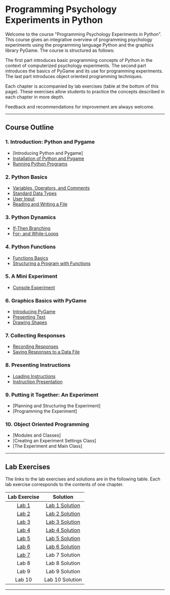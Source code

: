 # Programming Psychology Experiments in Python

Welcome to the course "Programming Psychology Experiments in Python". This course gives an integrative overview
of programming psychology experiments using the programming language Python and the graphics library PyGame.
The course is structured as follows:

The first part introduces basic programming concepts of Python in the context of computerized psychology experiments.
The second part introduces the basics of PyGame and its use for programming experiments.
The last part introduces object oriented programming techniques.

Each chapter is accompanied by lab exercises (table at the bottom of this page).
These exercises allow students to practice the concepts described in each chapter in more depth.

Feedback and recommendations for improvement are always welcome.

---
## Course Outline

### 1. Introduction: Python and Pygame
- [Introducing Python and Pygame]
- [Installation of Python and Pygame](https://github.com/imarevic/PsyPythonCourse/blob/master/notebooks/Chapter1/Installation.ipynb)
- [Running Python Programs](https://github.com/imarevic/PsyPythonCourse/blob/master/notebooks/Chapter1/RunningPython.ipynb)

### 2. Python Basics
- [Variables, Operators, and Comments](https://github.com/imarevic/PsyPythonCourse/blob/master/notebooks/Chapter2/VarOperatorsComments.ipynb)
- [Standard Data Types](https://github.com/imarevic/PsyPythonCourse/blob/master/notebooks/Chapter2/StandardDataTypes.ipynb)
- [User Input](https://github.com/imarevic/PsyPythonCourse/blob/master/notebooks/Chapter2/UserInput.ipynb)
- [Reading and Writing a File](https://github.com/imarevic/PsyPythonCourse/blob/master/notebooks/Chapter2/ReadingWritingFiles.ipynb)

### 3. Python Dynamics
- [If-Then Branching](https://github.com/imarevic/PsyPythonCourse/blob/master/notebooks/Chapter3/IfThenBranching.ipynb)
- [For- and While-Loops](https://github.com/imarevic/PsyPythonCourse/blob/master/notebooks/Chapter3/Loops.ipynb)

### 4. Python Functions
- [Functions Basics](https://github.com/imarevic/PsyPythonCourse/blob/master/notebooks/Chapter4/FunctionsBasics.ipynb)
- [Structuring a Program with Functions](https://github.com/imarevic/PsyPythonCourse/blob/master/notebooks/Chapter4/FunctionStructure.ipynb)

### 5. A Mini Experiment
- [Console Experiment](https://github.com/imarevic/PsyPythonCourse/blob/master/notebooks/Chapter5/MiniExperiment.ipynb)

### 6. Graphics Basics with PyGame
- [Introducing PyGame](https://github.com/imarevic/PsyPythonCourse/blob/master/notebooks/Chapter6/IntroPygame.ipynb)
- [Presenting Text](https://github.com/imarevic/PsyPythonCourse/blob/master/notebooks/Chapter6/PresentingText.ipynb)
- [Drawing Shapes](https://github.com/imarevic/PsyPythonCourse/blob/master/notebooks/Chapter6/DrawingShapes.ipynb)

### 7. Collecting Responses
- [Recording Responses](https://github.com/imarevic/PsyPythonCourse/blob/master/notebooks/Chapter7/RecResp.ipynb)
- [Saving Responses to a Data File](https://github.com/imarevic/PsyPythonCourse/blob/master/notebooks/Chapter7/SaveResp.ipynb)

### 8. Presenting Instructions
- [Loading Instructions](https://github.com/imarevic/PsyPythonCourse/blob/master/notebooks/Chapter8/LoadingInstructions.ipynb)
- [Instruction Presentation](https://github.com/imarevic/PsyPythonCourse/blob/master/notebooks/Chapter8/InstructionPresentation.ipynb)

### 9. Putting it Together: An Experiment
- [Planning and Structuring the Experiment]
- [Programming the Experiment]

### 10. Object Oriented Programming
- [Modules and Classes]
- [Creating an Experiment Settings Class]
- [The Experiment and Main Class]

---
## Lab Exercises

The links to the lab exercises and solutions are in the following table.
Each lab exercise corresponds to the contents of one chapter.

| Lab Exercise | Solution       |
|:------------:|:--------------:|
| [Lab 1](https://github.com/imarevic/PsyPythonCourse/blob/master/labs/Lab1/Lab1.ipynb)        | [Lab 1 Solution](https://github.com/imarevic/PsyPythonCourse/blob/master/labsolutions/Lab1Solution.ipynb) |
| [Lab 2](https://github.com/imarevic/PsyPythonCourse/blob/master/labs/Lab2/Lab2.ipynb)        | [Lab 2 Solution](https://github.com/imarevic/PsyPythonCourse/blob/master/labsolutions/Lab2Solution.ipynb) |
| [Lab 3](https://github.com/imarevic/PsyPythonCourse/blob/master/labs/Lab3/Lab3.ipynb)        | [Lab 3 Solution](https://github.com/imarevic/PsyPythonCourse/blob/master/labsolutions/Lab3Solution.ipynb)  |
| [Lab 4](https://github.com/imarevic/PsyPythonCourse/blob/master/labs/Lab4/Lab4.ipynb)         | [Lab 4 Solution](https://github.com/imarevic/PsyPythonCourse/blob/master/labsolutions/Lab4Solution.ipynb) |
| [Lab 5](https://github.com/imarevic/PsyPythonCourse/blob/master/labs/Lab5/Lab5.ipynb)        | [Lab 5 Solution](https://github.com/imarevic/PsyPythonCourse/blob/master/labsolutions/Lab5Solution.ipynb) |
| [Lab 6](https://github.com/imarevic/PsyPythonCourse/blob/master/labs/Lab6/Lab6.ipynb)          | [Lab 6 Solution](https://github.com/imarevic/PsyPythonCourse/blob/master/labsolutions/Lab6Solution.ipynb) |
| [Lab 7](https://github.com/imarevic/PsyPythonCourse/blob/master/labs/Lab7/Lab7.ipynb)       | Lab 7 Solution |
| Lab 8        | Lab 8 Solution |
| Lab 9        | Lab 9 Solution |
| Lab 10        | Lab 10 Solution |

---
